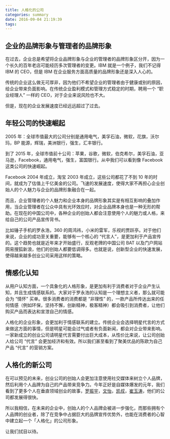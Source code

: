 ```yaml
---
title: 人格化的公司
categories: summary
date: 2016-09-04 21:19:39
tags:
---
```



## 企业的品牌形象与管理者的品牌形象

在过去，企业总是希望将企业品牌形象与企业的管理者的品牌形象区分开，因为一个长久的百年老店可能经历多次管理者的变更。IBM 就是一个例子，我们不记得 IBM 的 CEO，但是 IBM 在企业服务方面高质量的品牌形象还是深入人心的。

传统的企业这么做无可厚非，因为他们不希望企业的管理者由于健康或别的原因，给企业带来负面影响。在传统企业盈利模式和管理方式稳定的时期，聘用一个 “职业经理人” 一样的 CEO，对于企业来说风险也不大。

但是，现在的企业发展速度已经远远超过了过去。

## 年轻公司的快速崛起

2005 年：全球市值最大的公司分别是通用电气，美孚石油，微软，花旗，沃尔玛，BP 能源，辉瑞，美洲银行，强生，汇丰银行。

到了 2015 年，全球市值前十公司：苹果，谷歌，微软，伯克希尔，美孚石油，亚马逊，Facebook，通用电气，强生，富国银行。从中我们可以看到像 Facebook 这类公司的快速崛起。

Facebook 2004 年成立，淘宝 2003 年成立，这些公司都花了不到 10 年的时间，就成为了估值上千亿美金的公司。飞速的发展速度，使得大家不再担心企业创始人的个人魅力与企业的品牌形象融合在一起。

而且，企业管理者的个人魅力和企业本身的品牌形象其实是有相互影响的叠加作用，当企业管理者在公众中具有光环效应时，对企业品牌本身也是一种无形的帮助。在现在的中国公司中，各种企业的创始人都会注意使用个人的魅力或人格，来给自己的公司产品宣传背书。

比如锤子手机的罗永浩，360 的周鸿祎，小米的雷军，乐视的贾跃亭。对于他们来说，企业的成功至关重要，能够有一个核心的 “代言人”，是更加利于产品宣传的。这个趋势也就是近年来才开始盛行，反观老牌的中国公司 BAT 以及门户网站网易搜狐新浪，他们的创始人都要低调得多。也就是说，创新型企业的快速发展，使得越来越多创业公司采用这样的策略。

## 情感化认知

从用户认知方面，一个具象化的人格形象，是更加有利于消费者对于企业产生认知，并且生成情感联系的。大家对于罗永浩的认知是一个理想主义者，那么就可能会为 “情怀” 买单。很多消费者的消费都是 “非理性” 的，一款产品所传达出来的任何情感（例如环保，坚持不懈，创新精神，极客精神）都会吸引到消费者，让他们购买产品而表达和宣泄自己的情感。

人格化的企业形象，会更加利于情感联系的建立。传统企业会选择明星代言的方式来做这方面的事情，但是明星可能会过气或者有负面新闻，都会对企业带来影响。一家新成立的创业公司请明星代言需要付出巨大成本，从性价比来说，让公司创始人给公司 “代言” 会更加经济和有效。所以我们甚至看到了聚美优品的陈欧为自己产品 “代言” 的营销方案。

## 人格化的新公司

在可以预见的未来，创业公司的创始人会更加注意使用社交媒体来树立个人品牌，然后利用个人品牌为自己的产品带来竞争力。今年正好是自媒体爆发的元年，我们看到了更多个人在垂直领域创业的故事，[罗振宇](http://weibo.com/u/149691505)，[文怡](http://weibo.com/wenyi)，[凯叔](http://weibo.com/u/3688920760)，[崔玉涛](http://weibo.com/cuiyutao)，他们的公司都发展得很快。

所以我相信，在未来的企业中，创始人的个人品牌会被进一步强化，而那些拥有个人品牌的创业者，除了在竞争中占据巨大的品牌宣传优势外，也能在消费者的心智中建立起一个「人格化」的公司形象。

让我们拭目以待。
